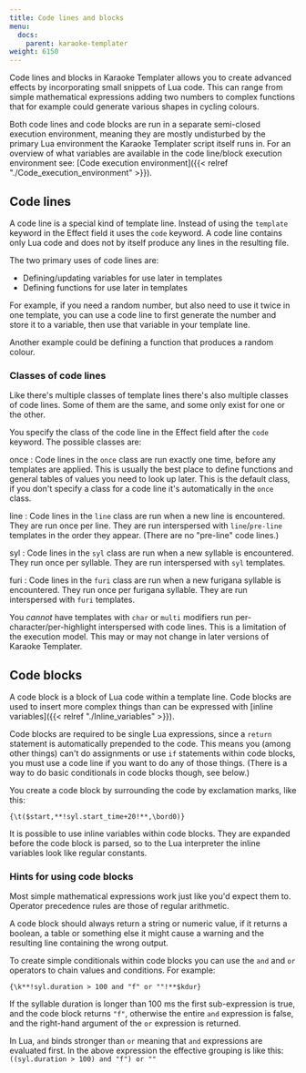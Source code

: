 ```yaml
---
title: Code lines and blocks
menu:
  docs:
    parent: karaoke-templater
weight: 6150
---
```


Code lines and blocks in Karaoke Templater allows you to create advanced
effects by incorporating small snippets of Lua code. This can range from simple
mathematical expressions adding two numbers to complex functions that for
example could generate various shapes in cycling colours.

Both code lines and code blocks are run in a separate semi-closed execution
environment, meaning they are mostly undisturbed by the primary Lua environment
the Karaoke Templater script itself runs in. For an overview of what variables
are available in the code line/block execution environment see: [Code execution environment]({{< relref "./Code_execution_environment" >}}).

## Code lines  ##

A code line is a special kind of template line. Instead of using the `template`
keyword in the Effect field it uses the `code` keyword. A code line contains
only Lua code and does not by itself produce any lines in the resulting file.

The two primary uses of code lines are:

* Defining/updating variables for use later in templates
* Defining functions for use later in templates

For example, if you need a random number, but also need to use it twice in one
template, you can use a code line to first generate the number and store it to
a variable, then use that variable in your template line.

Another example could be defining a function that produces a random colour.


### Classes of code lines  ###

Like there's multiple classes of template lines there's also multiple classes
of code lines. Some of them are the same, and some only exist for one or the
other.

You specify the class of the code line in the Effect field after the `code`
keyword. The possible classes are:

once
: Code lines in the `once` class are run exactly one time, before any templates
are applied. This is usually the best place to define functions and general
tables of values you need to look up later.  This is the default class, if you
don't specify a class for a code line it's automatically in the `once` class.

line
: Code lines in the `line` class are run when a new line is encountered. They
are run once per line. They are run interspersed with `line`/`pre-line`
templates in the order they appear. (There are no "pre-line" code lines.)

syl
: Code lines in the `syl` class are run when a new syllable is encountered.
They run once per syllable. They are run interspersed with `syl` templates.

furi
: Code lines in the `furi` class are run when a new furigana syllable is
encountered. They run once per furigana syllable.  They are run interspersed
with `furi` templates.

You _cannot_ have templates with `char` or `multi` modifiers run
per-character/per-highlight interspersed with code lines. This is a limitation
of the execution model. This may or may not change in later versions of Karaoke
Templater.

## Code blocks  ##

A code block is a block of Lua code within a template line. Code blocks are
used to insert more complex things than can be expressed with [inline variables]({{< relref "./Inline_variables" >}}).

Code blocks are required to be single Lua expressions, since a `return`
statement is automatically prepended to the code. This means you (among other
things) can't do assignments or use `if` statements within code blocks, you
must use a code line if you want to do any of those things. (There is a way to
do basic conditionals in code blocks though, see below.)

You create a code block by surrounding the code by exclamation marks, like
this:

```plaintext
{\t($start,**!syl.start_time+20!**,\bord0)}
```

It is possible to use inline variables within code blocks. They are expanded
before the code block is parsed, so to the Lua interpreter the inline variables
look like regular constants.

### Hints for using code blocks  ###

Most simple mathematical expressions work just like you'd expect them to.
Operator precedence rules are those of regular arithmetic.

A code block should always return a string or numeric value, if it returns a
boolean, a table or something else it might cause a warning and the resulting
line containing the wrong output.

To create simple conditionals within code blocks you can use the `and` and `or`
operators to chain values and conditions. For example:

```plaintext
{\k**!syl.duration > 100 and "f" or ""!**$kdur}
```

If the syllable duration is longer than 100 ms the first sub-expression is
true, and the code block returns `"f"`, otherwise the entire `and`
expression is false, and the right-hand argument of the `or` expression is
returned.

In Lua, `and` binds stronger than `or` meaning that `and` expressions are
evaluated first. In the above expression the effective grouping is like this:
`((syl.duration > 100) and "f") or ""`
